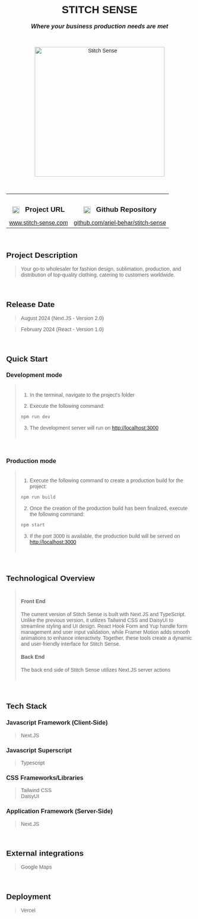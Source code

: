 <link rel="preconnect" href="https://fonts.googleapis.com">
<link rel="preconnect" href="https://fonts.gstatic.com" crossorigin>
<link href="https://fonts.googleapis.com/css2?family=Montserrat:ital,wght@0,100..900;1,100..900&display=swap" rel="stylesheet">

<div style='font-family: "Montserrat", sans-serif; font-optical-sizing: autoм font-weight: 400; font-style: normal;'>

<h1 align="center" style="text-transform: uppercase;">STITCH SENSE</h1>
<h3 align="center" style="margin-top: 0; text-align: center;" ><em>Where your business production needs are met</em></h3>

<br />

<p align="center">
    <img style="height: 350px; width: auto" alt="Stitch Sense" src="https://github-repositories-images.s3.eu-central-1.amazonaws.com/stitch-sense.png">
</p>

<br />

<table align="center" style="width:100%;">
  <tr>
    <th align="center">
        <img align="center" alt="Link" style="height: 20px; width: auto; margin-right: 10px;" src="https://github-repositories-images.s3.eu-central-1.amazonaws.com/link.png">
        <h3 align="center" style="margin-bottom: 10px; display: inline-block;">Project URL</h3>
    </th>
    <th align="center">
        <img align="center" alt="Github" style="height: 20px; width: auto; margin-right: 10px;" src="https://github-repositories-images.s3.eu-central-1.amazonaws.com/github.png">
        <h3 align="center" style="margin-bottom: 10px; display: inline-block;">Github Repository</h3>
    </th>
  </tr>
  <tr>
    <td align="center">
        <a align="center" href="https://www.stitch-sense.com/" target="_blank">www.stitch-sense.com</a>
    </td>
    <td align="center">
        <a href="https://github.com/ariel-behar/stitch-sense" target="_blank">github.com/ariel-behar/stitch-sense</a>
    </td>
  </tr>
</table>

<br />

<h2>Project Description</h2>

<blockquote>Your go-to wholesaler for fashion design, sublimation, production, and distribution of top-quality clothing, catering to customers worldwide.</blockquote>

<br />

<h2>Release Date</h2>

<blockquote>August 2024 (Next.JS - Version 2.0)</blockquote>
<blockquote>February 2024 (React - Version 1.0)</blockquote>

<br />

<h2>Quick Start</h2>

<h3>Development mode</h3>

<blockquote style="padding-top:5px; padding-bottom: 5px">

1. In the terminal, navigate to the project's folder

2. Execute the following command:

```bash
npm run dev
```

3. The development server will run on [http://localhost:3000](http://localhost:3000)
</blockquote>

<br />

<h3>Production mode</h3>

<blockquote style="padding-top:5px; padding-bottom: 5px">

1. Execute the following command to create a production build for the project:
```bash
npm run build
```

2. Once the creation of the production build has been finalized, execute the following command:
```bash
npm start
```
3. If the port 3000 is available, the production build will be served on [http://localhost:3000](http://localhost:3000)
</blockquote>

<br />

<h2>Technological Overview</h2>

<blockquote style="padding-top: 5px; padding-bottom: 5px;">
<h4>Front End</h4>
<p>The current version of Stitch Sense is built with Next.JS and TypeScript. Unlike the previous version, it utilizes Tailwind CSS and DaisyUI to streamline styling and UI design. React Hook Form and Yup handle form management and user input validation, while Framer Motion adds smooth animations to enhance interactivity. Together, these tools create a dynamic and user-friendly interface for Stitch Sense.</p>

<h4>Back End</h4>
<p>The back end side of Stitch Sense utilizes Next.JS server actions </p>
</blockquote>

<br />

<h2>Tech Stack</h2>

<h3>Javascript Framework (Client-Side)</h3> 

<blockquote>Next.JS</blockquote>

<h3>Javascript Superscript</h3> 

<blockquote>Typescript</blockquote>

<h3>CSS Frameworks/Libraries</h3>

<blockquote>Tailwind CSS
<br/>
DaisyUI</blockquote>

<h3>Application Framework (Server-Side)</h3>

<blockquote>Next.JS</blockquote>

<br />

<h2>External integrations</h2>

<blockquote>Google Maps</blockquote>

<br />

<h2>Deployment</h2>

<blockquote>Vercel</blockquote>

<!-- <br /> -->
<!-- <h2>Specs</h2> -->
